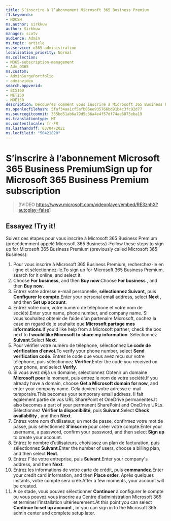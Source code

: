 ```yaml
---
title: S’inscrire à l’abonnement Microsoft 365 Business Premium
f1.keywords:
- NOCSH
ms.author: sirkkuw
author: Sirkkuw
manager: scotv
audience: Admin
ms.topic: article
ms.service: o365-administration
localization_priority: Normal
ms.collection:
- M365-subscription-management
- Adm_O365
ms.custom:
- AdminSurgePortfolio
- adminvideo
search.appverid:
- BCS160
- MET150
- MOE150
description: Découvrez comment vous inscrire à Microsoft 365 Business Premium.
ms.openlocfilehash: 5faf34aa1cf5afb86ee935766bd91b4c3fc92d77
ms.sourcegitcommit: 355bd51ab6a79d5c36a4e4f57df74ae6873eba19
ms.translationtype: MT
ms.contentlocale: fr-FR
ms.lasthandoff: 03/04/2021
ms.locfileid: "50421820"
---
```

# <a name="sign-up-for-microsoft-365-business-premium-subscription"></a><span data-ttu-id="ea6dd-103">S’inscrire à l’abonnement Microsoft 365 Business Premium</span><span class="sxs-lookup"><span data-stu-id="ea6dd-103">Sign up for Microsoft 365 Business Premium subscription</span></span>

> [!VIDEO https://www.microsoft.com/videoplayer/embed/RE3znhX?autoplay=false]

## <a name="try-it"></a><span data-ttu-id="ea6dd-104">Essayez !</span><span class="sxs-lookup"><span data-stu-id="ea6dd-104">Try it!</span></span>

<span data-ttu-id="ea6dd-105">Suivez ces étapes pour vous inscrire à Microsoft 365 Business Premium (précédemment appelé Microsoft 365 Business) :</span><span class="sxs-lookup"><span data-stu-id="ea6dd-105">Follow these steps to sign up for Microsoft 365 Business Premium (previously called Microsoft 365 Business):</span></span>

1. <span data-ttu-id="ea6dd-106">Pour vous inscrire à Microsoft 365 Business Premium, recherchez-le en ligne et sélectionnez-le.</span><span class="sxs-lookup"><span data-stu-id="ea6dd-106">To sign up for Microsoft 365 Business Premium, search for it online, and select it.</span></span>
2. <span data-ttu-id="ea6dd-107">Choose  **For business,** and then  **Buy now**.</span><span class="sxs-lookup"><span data-stu-id="ea6dd-107">Choose  **For business** , and then  **Buy now**.</span></span>
3. <span data-ttu-id="ea6dd-108">Entrez votre adresse e-mail personnelle, **sélectionnez Suivant,** puis **Configurer le compte.**</span><span class="sxs-lookup"><span data-stu-id="ea6dd-108">Enter your personal email address, select  **Next** , and then  **Set up account**.</span></span>
4. <span data-ttu-id="ea6dd-109">Entrez votre nom, votre numéro de téléphone et votre nom de société.</span><span class="sxs-lookup"><span data-stu-id="ea6dd-109">Enter your name, phone number, and company name.</span></span> <span data-ttu-id="ea6dd-110">Si vous&#39;souhaitez obtenir de l’aide d’un partenaire Microsoft, cochez la case en regard de je souhaite que **Microsoft partage mes informations.**</span><span class="sxs-lookup"><span data-stu-id="ea6dd-110">If you&#39;d like help from a Microsoft partner, check the box next to  **I would like Microsoft to share my information**.</span></span> <span data-ttu-id="ea6dd-111">Sélectionnez  **Suivant**.</span><span class="sxs-lookup"><span data-stu-id="ea6dd-111">Select  **Next**.</span></span>
5. <span data-ttu-id="ea6dd-112">Pour vérifier votre numéro de téléphone, sélectionnez **Le code de vérification d’envoi.**</span><span class="sxs-lookup"><span data-stu-id="ea6dd-112">To verify your phone number, select  **Send verification code**.</span></span> <span data-ttu-id="ea6dd-113">Entrez le code que vous avez reçu sur votre téléphone, puis sélectionnez **Vérifier.**</span><span class="sxs-lookup"><span data-stu-id="ea6dd-113">Enter the code you received on your phone, and select  **Verify**.</span></span>
6. <span data-ttu-id="ea6dd-114">Si vous avez déjà un domaine, sélectionnez Obtenir un domaine  **Microsoft pour** le moment, puis entrez le nom de votre société.</span><span class="sxs-lookup"><span data-stu-id="ea6dd-114">If you already have a domain, choose  **Get a Microsoft domain for now**, and enter your company name.</span></span> <span data-ttu-id="ea6dd-115">Cela devient votre adresse e-mail temporaire.</span><span class="sxs-lookup"><span data-stu-id="ea6dd-115">This becomes your temporary email address.</span></span> <span data-ttu-id="ea6dd-116">Il fait également partie de vos URL SharePoint et OneDrive permanentes.</span><span class="sxs-lookup"><span data-stu-id="ea6dd-116">It also becomes a part of your permanent SharePoint and OneDrive URLs.</span></span> <span data-ttu-id="ea6dd-117">Sélectionnez  **Vérifier la disponibilité,** puis  **Suivant**.</span><span class="sxs-lookup"><span data-stu-id="ea6dd-117">Select  **Check availability** , and then  **Next**.</span></span>
7. <span data-ttu-id="ea6dd-118">Entrez votre nom d’utilisateur, un mot de passe, confirmez votre mot de passe, puis sélectionnez  **S’inscrire**  pour créer votre compte.</span><span class="sxs-lookup"><span data-stu-id="ea6dd-118">Enter your username, a password, confirm your password, and then select  **Sign up**  to create your account.</span></span>
8. <span data-ttu-id="ea6dd-119">Entrez le nombre d’utilisateurs, choisissez un plan de facturation, puis sélectionnez  **Suivant**.</span><span class="sxs-lookup"><span data-stu-id="ea6dd-119">Enter the number of users, choose a billing plan, and then select  **Next**.</span></span>
9.  <span data-ttu-id="ea6dd-120">Entrez l'&#39;de votre entreprise, puis  **Suivant**.</span><span class="sxs-lookup"><span data-stu-id="ea6dd-120">Enter your company&#39;s address, and then  **Next**.</span></span>
10. <span data-ttu-id="ea6dd-121">Entrez les informations de votre carte de crédit, puis **commandez.**</span><span class="sxs-lookup"><span data-stu-id="ea6dd-121">Enter your credit card information, and then  **Place order**.</span></span> <span data-ttu-id="ea6dd-122">Après quelques instants, votre compte sera créé.</span><span class="sxs-lookup"><span data-stu-id="ea6dd-122">After a few moments, your account will be created.</span></span>
11. <span data-ttu-id="ea6dd-123">À ce stade, vous pouvez sélectionner  **Continuer** à configurer le compte ou vous pouvez vous inscrire au Centre d’administration Microsoft 365 et terminer l’installation ultérieurement.</span><span class="sxs-lookup"><span data-stu-id="ea6dd-123">At this point you can select  **Continue to set up account** , or you can sign in to the Microsoft 365 admin center and complete setup later.</span></span>